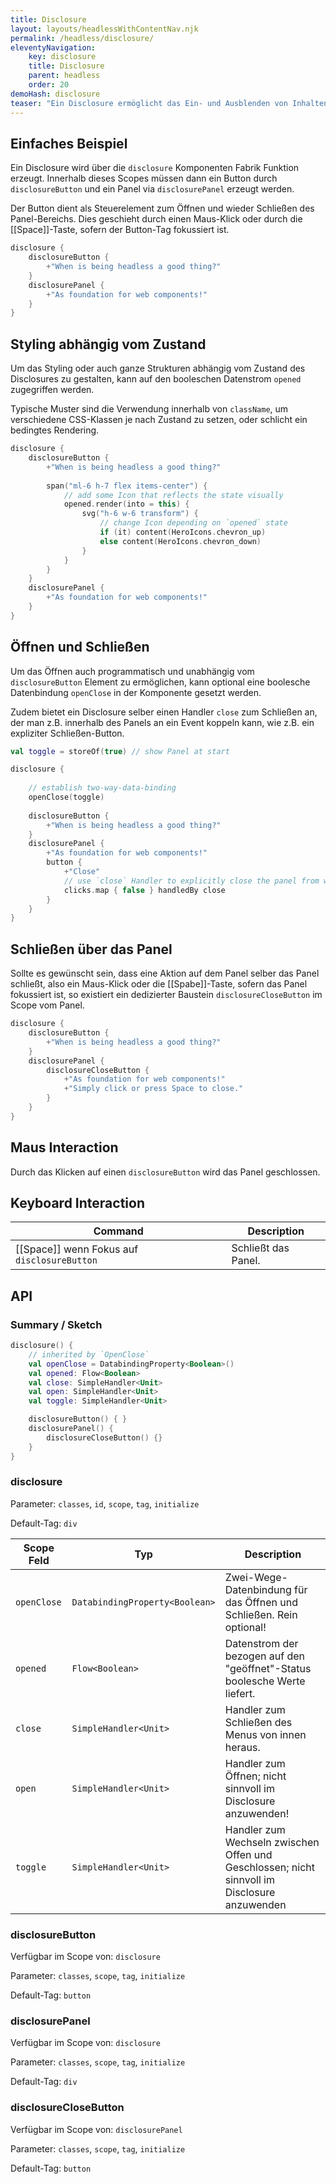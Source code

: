 ```yaml
---
title: Disclosure
layout: layouts/headlessWithContentNav.njk
permalink: /headless/disclosure/
eleventyNavigation:
    key: disclosure
    title: Disclosure
    parent: headless
    order: 20
demoHash: disclosure
teaser: "Ein Disclosure ermöglicht das Ein- und Ausblenden von Inhalten wie z.B. umschaltbare Akkordeon Menüs."
---
```


## Einfaches Beispiel

Ein Disclosure wird über die `disclosure` Komponenten Fabrik Funktion erzeugt. Innerhalb dieses Scopes müssen dann ein
Button durch `disclosureButton` und ein Panel via `disclosurePanel` erzeugt werden.

Der Button dient als Steuerelement zum Öffnen und wieder Schließen des Panel-Bereichs. Dies geschieht durch einen
Maus-Klick oder durch die [[Space]]-Taste, sofern der Button-Tag fokussiert ist.

```kotlin
disclosure {
    disclosureButton {
        +"When is being headless a good thing?"
    }
    disclosurePanel {
        +"As foundation for web components!"
    }
}
```

## Styling abhängig vom Zustand

Um das Styling oder auch ganze Strukturen abhängig vom Zustand des Disclosures zu gestalten, kann auf den booleschen
Datenstrom `opened` zugegriffen werden.

Typische Muster sind die Verwendung innerhalb von `className`, um verschiedene CSS-Klassen je nach Zustand zu setzen,
oder schlicht ein bedingtes Rendering.

```kotlin
disclosure {
    disclosureButton {
        +"When is being headless a good thing?"
        
        span("ml-6 h-7 flex items-center") {
            // add some Icon that reflects the state visually
            opened.render(into = this) {
                svg("h-6 w-6 transform") {
                    // change Icon depending on `opened` state
                    if (it) content(HeroIcons.chevron_up)
                    else content(HeroIcons.chevron_down)
                }
            }
        }
    }
    disclosurePanel {
        +"As foundation for web components!"
    }
}
```

## Öffnen und Schließen

Um das Öffnen auch programmatisch und unabhängig vom `disclosureButton` Element zu ermöglichen, kann optional eine
boolesche Datenbindung `openClose` in der Komponente gesetzt werden.

Zudem bietet ein Disclosure selber einen Handler `close` zum Schließen an, der man z.B. innerhalb des Panels an ein
Event koppeln kann, wie z.B. ein expliziter Schließen-Button.

```kotlin
val toggle = storeOf(true) // show Panel at start

disclosure {
    
    // establish two-way-data-binding
    openClose(toggle)
    
    disclosureButton {
        +"When is being headless a good thing?"
    }
    disclosurePanel {
        +"As foundation for web components!"
        button {
            +"Close"
            // use `close` Handler to explicitly close the panel from within
            clicks.map { false } handledBy close
        }
    }
}
```

## Schließen über das Panel

Sollte es gewünscht sein, dass eine Aktion auf dem Panel selber das Panel schließt, also ein Maus-Klick oder 
die [[Spabe]]-Taste, sofern das Panel fokussiert ist, so existiert ein dedizierter Baustein `disclosureCloseButton`
im Scope vom Panel.

```kotlin
disclosure {
    disclosureButton {
        +"When is being headless a good thing?"
    }
    disclosurePanel {
        disclosureCloseButton {
            +"As foundation for web components!"
            +"Simply click or press Space to close."
        }
    }
}
```

## Maus Interaction

Durch das Klicken auf einen `disclosureButton` wird das Panel geschlossen.

## Keyboard Interaction

| Command                                     | Description         |
|---------------------------------------------|---------------------|
| [[Space]] wenn Fokus auf `disclosureButton` | Schließt das Panel. |

## API

### Summary / Sketch
```kotlin
disclosure() {
    // inherited by `OpenClose`
    val openClose = DatabindingProperty<Boolean>()
    val opened: Flow<Boolean>
    val close: SimpleHandler<Unit>
    val open: SimpleHandler<Unit>
    val toggle: SimpleHandler<Unit>

    disclosureButton() { }
    disclosurePanel() {
        disclosureCloseButton() {}
    }
}
```

### disclosure

Parameter: `classes`, `id`, `scope`, `tag`, `initialize`

Default-Tag: `div`

| Scope Feld   | Typ                            | Description                                                                                    |
|--------------|--------------------------------|------------------------------------------------------------------------------------------------|
| `openClose`  | `DatabindingProperty<Boolean>` | Zwei-Wege-Datenbindung für das Öffnen und Schließen. Rein optional!                            |
| `opened`     | `Flow<Boolean>`                | Datenstrom der bezogen auf den "geöffnet"-Status boolesche Werte liefert.                      |
| `close`      | `SimpleHandler<Unit>`          | Handler zum Schließen des Menus von innen heraus.                                              |
| `open`       | `SimpleHandler<Unit>`          | Handler zum Öffnen; nicht sinnvoll im Disclosure anzuwenden!                                   |
| `toggle`     | `SimpleHandler<Unit>`          | Handler zum Wechseln zwischen Offen und Geschlossen; nicht sinnvoll im Disclosure anzuwenden   |

### disclosureButton

Verfügbar im Scope von: `disclosure`

Parameter: `classes`, `scope`, `tag`, `initialize`

Default-Tag: `button`

### disclosurePanel

Verfügbar im Scope von: `disclosure`

Parameter: `classes`, `scope`, `tag`, `initialize`

Default-Tag: `div`

### disclosureCloseButton

Verfügbar im Scope von: `disclosurePanel`

Parameter: `classes`, `scope`, `tag`, `initialize`

Default-Tag: `button`